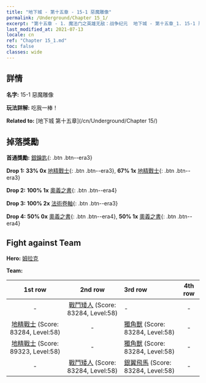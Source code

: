 ```yaml
---
title: "地下城 - 第十五章 - 15-1 惡魔雕像"
permalink: /Underground/Chapter 15_1/
excerpt: "第十五章 - 1. 魔法门之英雄无敌：战争纪元  地下城 - 第十五章_1. 15-1 惡魔雕像"
last_modified_at: 2021-07-13
locale: cn
ref: "Chapter 15_1.md"
toc: false
classes: wide
---
```


## 詳情

 **名字:** 15-1 惡魔雕像

 **玩法詳解:**       吃我一棒！

 **Related to:** [地下城 第十五章](/cn/Underground/Chapter 15/)

## 掉落獎勵

 **首通獎勵:** [銀鑰匙](/cn/Items/con_693/){: .btn .btn--era3}

 **Drop 1:** **33% 0x** [地精戰士](/cn/Items/unt_217/){: .btn .btn--era3}, **67% 1x** [地精戰士](/cn/Items/unt_217/){: .btn .btn--era3}

 **Drop 2:** **100% 1x** [奧義之書](/cn/Items/mat_60/){: .btn .btn--era4}

 **Drop 3:** **100% 2x** [法術卷軸](/cn/Items/con_694/){: .btn .btn--era3}

 **Drop 4:** **50% 0x** [奧義之書](/cn/Items/mat_53/){: .btn .btn--era4}, **50% 1x** [奧義之書](/cn/Items/mat_53/){: .btn .btn--era4}


## Fight against Team
 **Hero:** [姆拉克](/cn/heroes/Mullich/)

 **Team:**


  | 1st row | 2nd row | 3rd row | 4th row |
  |:----:|:----:|:----|:----:|
  | - | [戰鬥矮人](/cn/units/Dwarf/) (Score: 83284, Level:58)  | - | - |
  | [地精戰士](/cn/units/Goblin/) (Score: 83284, Level:58)  | - | [獨角獸](/cn/units/Unicorn/) (Score: 83284, Level:58)  | - |
  | [地精戰士](/cn/units/Goblin/) (Score: 89323, Level:58)  | - | [獨角獸](/cn/units/Unicorn/) (Score: 83284, Level:58)  | - |
  | - | [戰鬥矮人](/cn/units/Dwarf/) (Score: 83284, Level:58)  | [銀翼飛馬](/cn/units/Pegasus/) (Score: 83284, Level:58)  | - |


